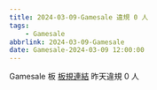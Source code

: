 ```yaml
---
title: 2024-03-09-Gamesale 違規 0 人
tags:
    - Gamesale
abbrlink: 2024-03-09-Gamesale
date: Gamesale-2024-03-09 12:00:00
---
```

Gamesale 板 [板規連結](https://www.ptt.cc/bbs/Gossiping/M.1637425085.A.07D.html)
昨天違規 0 人
